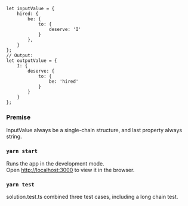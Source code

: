 ```
let inputValue = {
    hired: {
        be: {
            to: {
                deserve: 'I'
            }
        },
    }
};
// Output:
let outputValue = {
    I: {
        deserve: {
            to: {
                be: 'hired'
            }
        }
    }
};
```


### Premise
InputValue always be a single-chain structure,
and last property always string.

### `yarn start`

Runs the app in the development mode.<br />
Open [http://localhost:3000](http://localhost:3000) to view it in the browser.

### `yarn test`

solution.test.ts combined three test cases, including a long chain test.
